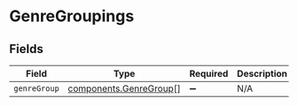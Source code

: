 # GenreGroupings


## Fields

| Field                                                            | Type                                                             | Required                                                         | Description                                                      |
| ---------------------------------------------------------------- | ---------------------------------------------------------------- | ---------------------------------------------------------------- | ---------------------------------------------------------------- |
| `genreGroup`                                                     | [components.GenreGroup](../../models/components/genregroup.md)[] | :heavy_minus_sign:                                               | N/A                                                              |